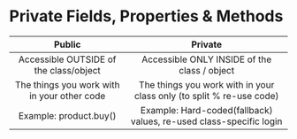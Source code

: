 # Private Fields, Properties & Methods

|                   Public                    |                               Private                                |
| :-----------------------------------------: | :------------------------------------------------------------------: |
|   Accessible OUTSIDE of the class/object    |             Accessible ONLY INSIDE of the class / object             |
| The things you work with in your other code | The things you work with in your class only (to split % re-use code) |
|           Example: product.buy()            |  Example: Hard-coded(fallback) values, re-used class-specific login  |
